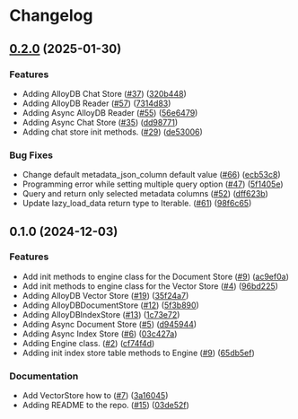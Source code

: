 # Changelog

## [0.2.0](https://github.com/googleapis/llama-index-alloydb-pg-python/compare/v0.1.0...v0.2.0) (2025-01-30)


### Features

* Adding AlloyDB Chat Store ([#37](https://github.com/googleapis/llama-index-alloydb-pg-python/issues/37)) ([320b448](https://github.com/googleapis/llama-index-alloydb-pg-python/commit/320b448fc60b2a41c4b3e1b90084d799319260eb))
* Adding AlloyDB Reader ([#57](https://github.com/googleapis/llama-index-alloydb-pg-python/issues/57)) ([7314d83](https://github.com/googleapis/llama-index-alloydb-pg-python/commit/7314d835e62ccd7e8fe59b35f37dccaaee6aed36))
* Adding Async AlloyDB Reader ([#55](https://github.com/googleapis/llama-index-alloydb-pg-python/issues/55)) ([56e6479](https://github.com/googleapis/llama-index-alloydb-pg-python/commit/56e64790c8eb85979d60b87366adb46596232e24))
* Adding Async Chat Store ([#35](https://github.com/googleapis/llama-index-alloydb-pg-python/issues/35)) ([dd98771](https://github.com/googleapis/llama-index-alloydb-pg-python/commit/dd987718f0482177d03c84eee6334703613461d0))
* Adding chat store init methods. ([#29](https://github.com/googleapis/llama-index-alloydb-pg-python/issues/29)) ([de53006](https://github.com/googleapis/llama-index-alloydb-pg-python/commit/de53006d00fe1edd5b3e5c1349613e82f0c94794))


### Bug Fixes

* Change default metadata_json_column default value ([#66](https://github.com/googleapis/llama-index-alloydb-pg-python/issues/66)) ([ecb53c8](https://github.com/googleapis/llama-index-alloydb-pg-python/commit/ecb53c80d311deb9232f0f8844761a816fc01bc0))
* Programming error while setting multiple query option ([#47](https://github.com/googleapis/llama-index-alloydb-pg-python/issues/47)) ([5f1405e](https://github.com/googleapis/llama-index-alloydb-pg-python/commit/5f1405ed7ba7941c9c9a4370a428c720d857e6af))
* Query and return only selected metadata columns ([#52](https://github.com/googleapis/llama-index-alloydb-pg-python/issues/52)) ([dff623b](https://github.com/googleapis/llama-index-alloydb-pg-python/commit/dff623bf8d340811ed88271e59b11d0f996cc811))
* Update lazy_load_data return type to Iterable. ([#61](https://github.com/googleapis/llama-index-alloydb-pg-python/issues/61)) ([98f6c65](https://github.com/googleapis/llama-index-alloydb-pg-python/commit/98f6c65fc77cbb7f25b22d7118bbb89f3c674b2f))

## 0.1.0 (2024-12-03)


### Features

* Add init methods to engine class for the Document Store ([#9](https://github.com/googleapis/llama-index-alloydb-pg-python/issues/9)) ([ac9ef0a](https://github.com/googleapis/llama-index-alloydb-pg-python/commit/ac9ef0a1b0f27110d16bc995e927a303dcd7454f))
* Add init methods to engine class for the Vector Store ([#4](https://github.com/googleapis/llama-index-alloydb-pg-python/issues/4)) ([96bd225](https://github.com/googleapis/llama-index-alloydb-pg-python/commit/96bd2257eef60cc2ef7f9c577ec79d40360c3e15))
* Adding AlloyDB Vector Store ([#19](https://github.com/googleapis/llama-index-alloydb-pg-python/issues/19)) ([35f24a7](https://github.com/googleapis/llama-index-alloydb-pg-python/commit/35f24a72ae8965e59e8552519d9e9809aaf9e14c))
* Adding AlloyDBDocumentStore ([#12](https://github.com/googleapis/llama-index-alloydb-pg-python/issues/12)) ([5f3b890](https://github.com/googleapis/llama-index-alloydb-pg-python/commit/5f3b8900648628a0673a81a2cf2879dd15dcdf52))
* Adding AlloyDBIndexStore ([#13](https://github.com/googleapis/llama-index-alloydb-pg-python/issues/13)) ([1c73e72](https://github.com/googleapis/llama-index-alloydb-pg-python/commit/1c73e72d1cec81e6e477c39ee39f83d6e967c7f1))
* Adding Async Document Store ([#5](https://github.com/googleapis/llama-index-alloydb-pg-python/issues/5)) ([d945944](https://github.com/googleapis/llama-index-alloydb-pg-python/commit/d9459448813d2766a70b6fefd430186b357c0d01))
* Adding Async Index Store ([#6](https://github.com/googleapis/llama-index-alloydb-pg-python/issues/6)) ([03c427a](https://github.com/googleapis/llama-index-alloydb-pg-python/commit/03c427abe90968cb13f577098e377f78b0879d12))
* Adding Engine class. ([#2](https://github.com/googleapis/llama-index-alloydb-pg-python/issues/2)) ([cf74f4d](https://github.com/googleapis/llama-index-alloydb-pg-python/commit/cf74f4d35c28a9f04e3edc0827d27f24dbc3ec1f))
* Adding init index store table methods to Engine ([#9](https://github.com/googleapis/llama-index-alloydb-pg-python/issues/9)) ([65db5ef](https://github.com/googleapis/llama-index-alloydb-pg-python/commit/65db5efed94d9adbb9c9c4cd9745ff976c76d3a4))
### Documentation

* Add VectorStore how to ([#7](https://github.com/googleapis/llama-index-alloydb-pg-python/issues/7)) ([3a16045](https://github.com/googleapis/llama-index-alloydb-pg-python/commit/3a160459ed23b8ce94cf5952e14ff46760508180))
* Adding README to the repo. ([#15](https://github.com/googleapis/llama-index-alloydb-pg-python/issues/15)) ([03de52f](https://github.com/googleapis/llama-index-alloydb-pg-python/commit/03de52fa132d3a77c8c42f6e69ef94408448b0ea))
